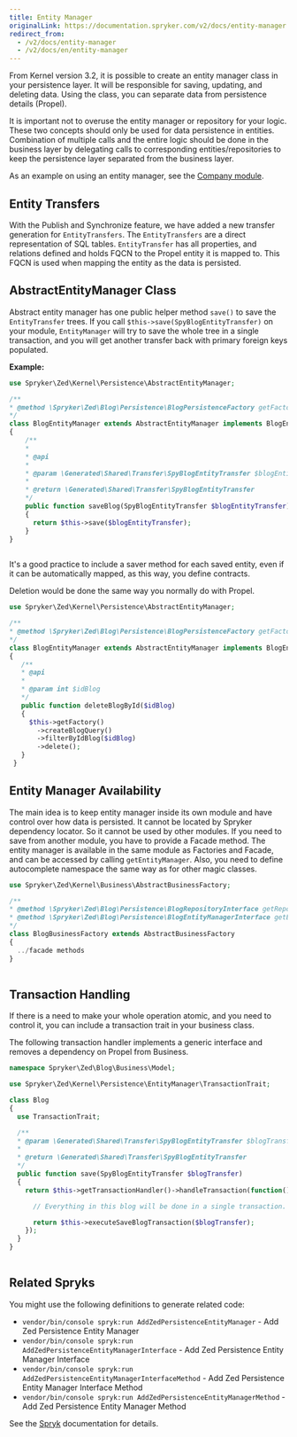 ```yaml
---
title: Entity Manager
originalLink: https://documentation.spryker.com/v2/docs/entity-manager
redirect_from:
  - /v2/docs/entity-manager
  - /v2/docs/en/entity-manager
---
```


From Kernel version 3.2, it is possible to create an entity manager class in your persistence layer. It will be responsible for saving, updating, and deleting data. Using the class, you can separate data from persistence details (Propel).

It is important not to overuse the entity manager or repository for your logic. These two concepts should only be used for data persistence in entities. Combination of multiple calls and the entire logic should be done in the business layer by delegating calls to corresponding entities/repositories to keep the persistence layer separated from the business layer.

As an example on using an entity manager, see the [Company module](https://github.com/spryker/company).

## Entity Transfers

With the Publish and Synchronize feature, we have added a new transfer generation for `EntityTransfers`. The `EntityTransfers` are a direct representation of SQL tables. `EntityTransfer` has all properties, and relations defined and holds FQCN to the Propel entity it is mapped to. This FQCN is used when mapping the entity as the data is persisted. 

## AbstractEntityManager Class

Abstract entity manager has one public helper method `save()` to save the `EntityTransfer` trees. If you call `$this->save(SpyBlogEntityTransfer)` on your module, `EntityManager` will try to save the whole tree in a single transaction, and you will get another transfer back with primary foreign keys populated.

**Example:**

```php
use Spryker\Zed\Kernel\Persistence\AbstractEntityManager;

/**
* @method \Spryker\Zed\Blog\Persistence\BlogPersistenceFactory getFactory()
*/
class BlogEntityManager extends AbstractEntityManager implements BlogEntityManagerInterface, EntityManagerInterface
{
    /**
    *
    * @api
    *
    * @param \Generated\Shared\Transfer\SpyBlogEntityTransfer $blogEntityTransfer
    *
    * @return \Generated\Shared\Transfer\SpyBlogEntityTransfer
    */
    public function saveBlog(SpyBlogEntityTransfer $blogEntityTransfer)
    {
      return $this->save($blogEntityTransfer);
    }
}
    	
```

It's a good practice to include a saver method for each saved entity, even if it can be automatically mapped, as this way, you define contracts.

Deletion would be done the same way you normally do with Propel.

```php
use Spryker\Zed\Kernel\Persistence\AbstractEntityManager;

/**
* @method \Spryker\Zed\Blog\Persistence\BlogPersistenceFactory getFactory()
*/
class BlogEntityManager extends AbstractEntityManager implements BlogEntityManagerInterface, EntityManagerInterface
{
   /**
   * @api
   *
   * @param int $idBlog
   */
   public function deleteBlogById($idBlog)
   {
     $this->getFactory()
       ->createBlogQuery()
       ->filterByIdBlog($idBlog)
       ->delete();
   }
 }
```

## Entity Manager Availability

The main idea is to keep entity manager inside its own module and have control over how data is persisted. It cannot be located by Spryker dependency locator. So it cannot be used by other modules. If you need to save from another module, you have to provide a Facade method. The entity manager is available in the same module as Factories and Facade, and can be accessed by calling `getEntityManager`. Also, you need to define autocomplete namespace the same way as for other magic classes.

```php
use Spryker\Zed\Kernel\Business\AbstractBusinessFactory;

/**
* @method \Spryker\Zed\Blog\Persistence\BlogRepositoryInterface getRepository()
* @method \Spryker\Zed\Blog\Persistence\BlogEntityManagerInterface getEntityManager()
*/
class BlogBusinessFactory extends AbstractBusinessFactory
{
  ../facade methods
}
    
```

## Transaction Handling

If there is a need to make your whole operation atomic, and you need to control it, you can include a transaction trait in your business class.

The following transaction handler implements a generic interface and removes a dependency on Propel from Business.

```php
namespace Spryker\Zed\Blog\Business\Model;

use Spryker\Zed\Kernel\Persistence\EntityManager\TransactionTrait;

class Blog
{
  use TransactionTrait;

  /**
  * @param \Generated\Shared\Transfer\SpyBlogEntityTransfer $blogTransfer
  *
  * @return \Generated\Shared\Transfer\SpyBlogEntityTransfer
  */
  public function save(SpyBlogEntityTransfer $blogTransfer)
  {
    return $this->getTransactionHandler()->handleTransaction(function() use($blogTransfer) {

      // Everything in this blog will be done in a single transaction.

      return $this->executeSaveBlogTransaction($blogTransfer);
    });
  }
}
  
```

## Related Spryks

You might use the following definitions to generate related code:

* `vendor/bin/console spryk:run AddZedPersistenceEntityManager` - Add Zed Persistence Entity Manager
* `vendor/bin/console spryk:run AddZedPersistenceEntityManagerInterface` - Add Zed Persistence Entity Manager Interface
* `vendor/bin/console spryk:run AddZedPersistenceEntityManagerInterfaceMethod` - Add Zed Persistence Entity Manager Interface Method
* `vendor/bin/console spryk:run AddZedPersistenceEntityManagerMethod` - Add Zed Persistence Entity Manager Method

See the [Spryk](https://documentation.spryker.com/v2/docs/spryk-201903) documentation for details.
